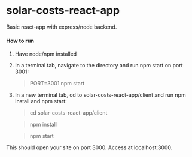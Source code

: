 # solar-costs-react-app

Basic react-app with express/node backend.

#### How to run
1. Have node/npm installed
2. In a terminal tab, navigate to the directory and run npm start on port 3001:
    > PORT=3001 npm start
    
3. In a new terminal tab, cd to solar-costs-react-app/client and run npm install and npm start:
    > cd solar-costs-react-app/client
    
    > npm install
    
    > npm start
    
This should open your site on port 3000. Access at localhost:3000. 
